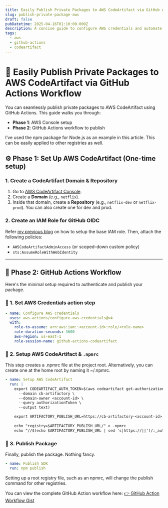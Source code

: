 ```yaml
---
title: Easily Publish Private Packages to AWS CodeArtifact via GitHub Actions Workflow
slug: publish-private-package-aws
draft: false
pubDatetime: 2025-04-16T01:10:00.000Z
description: A concise guide to configure AWS credentials and automate publishing Node.js packages to AWS CodeArtifact using GitHub Actions.
tags:
  - aws
  - github-actions
  - codeartifact
---
```


# 🚀 Easily Publish Private Packages to AWS CodeArtifact via GitHub Actions Workflow

You can seamlessly publish private packages to AWS CodeArtifact using GitHub Actions. This guide walks you through:

- **Phase 1**: AWS Console setup
- **Phase 2**: GitHub Actions workflow to publish

I’ve used the npm package for Node.js as an example in this article. This can be easily applied to other registries as well.

## ⚙️ Phase 1: Set Up AWS CodeArtifact (One-time setup)

### 1. Create a CodeArtifact Domain & Repository

1. Go to [AWS CodeArtifact Console](https://console.aws.amazon.com/codeartifact).
2. Create a **Domain** (e.g., `netflix`).
3. Inside that domain, create a **Repository** (e.g., `netflix-dev` or `netflix-prod`). You can also create one for dev and prod.

### 2. Create an IAM Role for GitHub OIDC

Refer [my previous blog](/posts/create-iam-role-with-github-web-identity-provider/) on how to setup the base IAM role. Then, attach the following policies:
   - `AWSCodeArtifactAdminAccess` (or scoped-down custom policy)
   - `sts:AssumeRoleWithWebIdentity`

---

## 🤖 Phase 2: GitHub Actions Workflow

Here's the minimal setup required to authenticate and publish your package.

### 🔐 1. Set AWS Credentials action step

```yaml
- name: Configure AWS credentials
  uses: aws-actions/configure-aws-credentials@v4
  with:
    role-to-assume: arn:aws:iam::<account-id>:role/<role-name>
    role-duration-seconds: 3600
    aws-region: us-east-1
    role-session-name: github-actions-codeartifact
```

### 🔑 2. Setup AWS CodeArtifact & `.npmrc`

This step creates a ⁠.npmrc file at the project root. Alternatively, you can create one at the home root by naming it ⁠~/.npmrc.

```yaml
- name: Setup AWS CodeArtifact
  run: |
    export CODEARTIFACT_AUTH_TOKEN=$(aws codeartifact get-authorization-token \
      --domain cb-artifactory \
      --domain-owner <account-id> \
      --query authorizationToken \
      --output text)

    export ARTIFACTORY_PUBLISH_URL=https://cb-artifactory-<account-id>.d.codeartifact.us-east-1.amazonaws.com/npm/<repository>
    
    echo "registry=$ARTIFACTORY_PUBLISH_URL/" > .npmrc
    echo "//$(echo $ARTIFACTORY_PUBLISH_URL | sed 's|https://||')/:_authToken=$CODEARTIFACT_AUTH_TOKEN" >> .npmrc
```

### 🚀 3. Publish Package

Finally, publish the package. Nothing fancy.

```yaml
- name: Publish SDK
  run: npm publish
```

Setting up a root registry file, such as an npmrc, will change the publish command for other registries. 

You can view the complete GitHub Action workflow here: [👉 GitHub Action Workflow Gist](https://gist.github.com/bharathvaj-ganesan/f27fab1a7b80d88366cc93f000f07c82)